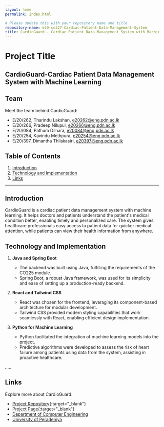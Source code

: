 ```yaml
---
layout: home
permalink: index.html

# Please update this with your repository name and title
repository-name: e20-co227-Cardiac-Patient-Data-Management-System
title: CardioGuard - Cardiac Patient Data Management System with Machine Learning
---
```


[comment]: # "This is the standard layout for the project, but you can clean this and use your own template"

# Project Title
CardioGuard-Cardiac Patient Data Management System with Machine Learning
---

<!-- 
This is a sample image, to show how to add images to your page. To learn more options, please refer [this](https://projects.ce.pdn.ac.lk/docs/faq/how-to-add-an-image/)

![Sample Image](./images/sample.png)
 -->

## Team

Meet the team behind CardioGuard:
-  E/20/262, Tharindu Lakshan, [e20262@eng.pdn.ac.lk](mailto:e20262@eng.pdn.ac.lk)
-  E/20/266, Pradeep Nilupul, [e20266@eng.pdn.ac.lk](mailto:e20266@eng.pdn.ac.lk)
-  E/20/084, Pathum Dilhara, [e20084@eng.pdn.ac.lk](mailto:e20084@eng.pdn.ac.lk)
-  E/20/254, Kavindu Methpura, [e20254@eng.pdn.ac.lk](mailto:e20254@eng.pdn.ac.lk)
-  E/20/397, Dimantha Thilakasiri, [e20397@eng.pdn.ac.lk](mailto:e20397@eng.pdn.ac.lk)

## Table of Contents
1. [Introduction](#introduction)
2. [Technology and Implementation](#technology-and-implementation)
3. [Links](#links)

---

## Introduction

  CardioGuard is a cardiac patient data management system with machine learning. It helps doctors and patients understand the patient's medical condition better, enabling timely and personalized care. The system gives healthcare professionals easy access to patient data for quicker medical attention, while patients can view their health information from anywhere.

## Technology and Implementation

1. **Java and Spring Boot**  
   - The backend was built using Java, fulfilling the requirements of the CO225 module. 
   - Spring Boot, a robust Java framework, was used for its simplicity and ease of setting up a production-ready backend.

2. **React and Tailwind CSS**  
   - React was chosen for the frontend, leveraging its component-based architecture for modular development.
   - Tailwind CSS provided modern styling capabilities that work seamlessly with React, enabling efficient design implementation.

3. **Python for Machine Learning**  
   - Python facilitated the integration of machine learning models into the project.
   - Predictive algorithms were developed to assess the risk of heart failure among patients using data from the system, assisting in proactive healthcare.

.....

## Links

Explore more about CardioGuard:
- [Project Repository](https://github.com/cepdnaclk/e20-co227-Cardiac-Patient-Data-Management-System){:target="_blank"}
- [Project Page](https://cepdnaclk.github.io/e20-co227-Cardiac-Patient-Data-Management-System){:target="_blank"}
- [Department of Computer Engineering](http://www.ce.pdn.ac.lk/)
- [University of Peradeniya](https://eng.pdn.ac.lk/)


[//]: # (Please refer this to learn more about Markdown syntax)
[//]: # (https://github.com/adam-p/markdown-here/wiki/Markdown-Cheatsheet)
